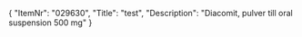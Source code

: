 {
  "ItemNr": "029630",
  "Title": "test",
  "Description": "Diacomit, pulver till oral suspension 500 mg"
}